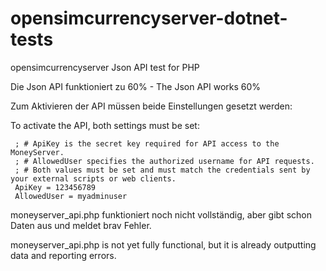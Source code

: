 # opensimcurrencyserver-dotnet-tests
opensimcurrencyserver Json API test for PHP

Die Json API funktioniert zu 60% - The Json API works 60%

Zum Aktivieren der API müssen beide Einstellungen gesetzt werden: 

To activate the API, both settings must be set:

     ; # ApiKey is the secret key required for API access to the MoneyServer.
     ; # AllowedUser specifies the authorized username for API requests.
     ; # Both values must be set and must match the credentials sent by your external scripts or web clients.
     ApiKey = 123456789
     AllowedUser = myadminuser

moneyserver_api.php funktioniert noch nicht vollständig, aber gibt schon Daten aus und meldet brav Fehler. 

moneyserver_api.php is not yet fully functional, but it is already outputting data and reporting errors.

